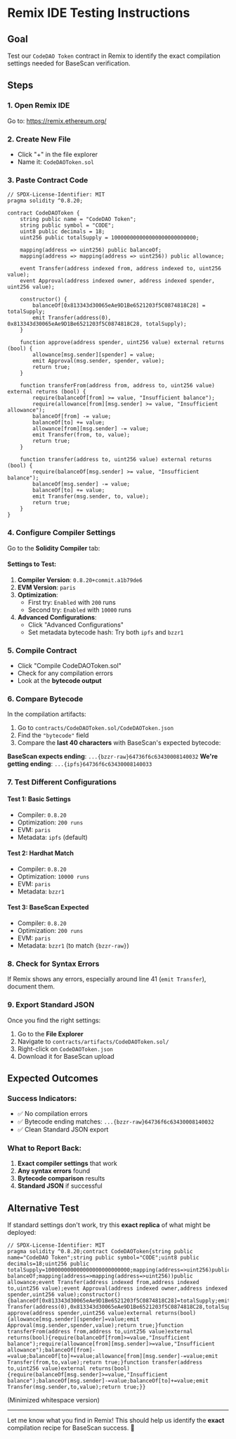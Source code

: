 # Remix IDE Testing Instructions

## Goal
Test our `CodeDAO Token` contract in Remix to identify the exact compilation settings needed for BaseScan verification.

## Steps

### 1. Open Remix IDE
Go to: https://remix.ethereum.org/

### 2. Create New File
- Click "+" in the file explorer
- Name it: `CodeDAOToken.sol`

### 3. Paste Contract Code
```solidity
// SPDX-License-Identifier: MIT
pragma solidity ^0.8.20;

contract CodeDAOToken {
    string public name = "CodeDAO Token";
    string public symbol = "CODE";
    uint8 public decimals = 18;
    uint256 public totalSupply = 100000000000000000000000000;
    
    mapping(address => uint256) public balanceOf;
    mapping(address => mapping(address => uint256)) public allowance;
    
    event Transfer(address indexed from, address indexed to, uint256 value);
    event Approval(address indexed owner, address indexed spender, uint256 value);
    
    constructor() {
        balanceOf[0x813343d30065eAe9D1Be6521203f5C0874818C28] = totalSupply;
        emit Transfer(address(0), 0x813343d30065eAe9D1Be6521203f5C0874818C28, totalSupply);
    }
    
    function approve(address spender, uint256 value) external returns (bool) {
        allowance[msg.sender][spender] = value;
        emit Approval(msg.sender, spender, value);
        return true;
    }
    
    function transferFrom(address from, address to, uint256 value) external returns (bool) {
        require(balanceOf[from] >= value, "Insufficient balance");
        require(allowance[from][msg.sender] >= value, "Insufficient allowance");
        balanceOf[from] -= value;
        balanceOf[to] += value;
        allowance[from][msg.sender] -= value;
        emit Transfer(from, to, value);
        return true;
    }
    
    function transfer(address to, uint256 value) external returns (bool) {
        require(balanceOf[msg.sender] >= value, "Insufficient balance");
        balanceOf[msg.sender] -= value;
        balanceOf[to] += value;
        emit Transfer(msg.sender, to, value);
        return true;
    }
}
```

### 4. Configure Compiler Settings
Go to the **Solidity Compiler** tab:

#### Settings to Test:
1. **Compiler Version**: `0.8.20+commit.a1b79de6`
2. **EVM Version**: `paris`
3. **Optimization**: 
   - First try: `Enabled` with `200` runs
   - Second try: `Enabled` with `10000` runs
4. **Advanced Configurations**:
   - Click "Advanced Configurations"
   - Set metadata bytecode hash: Try both `ipfs` and `bzzr1`

### 5. Compile Contract
- Click "Compile CodeDAOToken.sol"
- Check for any compilation errors
- Look at the **bytecode output**

### 6. Compare Bytecode
In the compilation artifacts:
1. Go to `contracts/CodeDAOToken.sol/CodeDAOToken.json`
2. Find the `"bytecode"` field
3. Compare the **last 40 characters** with BaseScan's expected bytecode:

**BaseScan expects ending**: `...{bzzr-raw}64736f6c63430008140032`
**We're getting ending**: `...{ipfs}64736f6c63430008140033`

### 7. Test Different Configurations

#### Test 1: Basic Settings
- Compiler: `0.8.20`
- Optimization: `200 runs`
- EVM: `paris`
- Metadata: `ipfs` (default)

#### Test 2: Hardhat Match
- Compiler: `0.8.20`  
- Optimization: `10000 runs`
- EVM: `paris`
- Metadata: `bzzr1`

#### Test 3: BaseScan Expected
- Compiler: `0.8.20`
- Optimization: `200 runs`
- EVM: `paris`
- Metadata: `bzzr1` (to match `{bzzr-raw}`)

### 8. Check for Syntax Errors
If Remix shows any errors, especially around line 41 (`emit Transfer`), document them.

### 9. Export Standard JSON
Once you find the right settings:
1. Go to the **File Explorer**
2. Navigate to `contracts/artifacts/CodeDAOToken.sol/`
3. Right-click on `CodeDAOToken.json`
4. Download it for BaseScan upload

## Expected Outcomes

### Success Indicators:
- ✅ No compilation errors
- ✅ Bytecode ending matches: `...{bzzr-raw}64736f6c63430008140032`
- ✅ Clean Standard JSON export

### What to Report Back:
1. **Exact compiler settings** that work
2. **Any syntax errors** found
3. **Bytecode comparison** results
4. **Standard JSON** if successful

## Alternative Test
If standard settings don't work, try this **exact replica** of what might be deployed:

```solidity
// SPDX-License-Identifier: MIT
pragma solidity ^0.8.20;contract CodeDAOToken{string public name="CodeDAO Token";string public symbol="CODE";uint8 public decimals=18;uint256 public totalSupply=100000000000000000000000000;mapping(address=>uint256)public balanceOf;mapping(address=>mapping(address=>uint256))public allowance;event Transfer(address indexed from,address indexed to,uint256 value);event Approval(address indexed owner,address indexed spender,uint256 value);constructor(){balanceOf[0x813343d30065eAe9D1Be6521203f5C0874818C28]=totalSupply;emit Transfer(address(0),0x813343d30065eAe9D1Be6521203f5C0874818C28,totalSupply);}function approve(address spender,uint256 value)external returns(bool){allowance[msg.sender][spender]=value;emit Approval(msg.sender,spender,value);return true;}function transferFrom(address from,address to,uint256 value)external returns(bool){require(balanceOf[from]>=value,"Insufficient balance");require(allowance[from][msg.sender]>=value,"Insufficient allowance");balanceOf[from]-=value;balanceOf[to]+=value;allowance[from][msg.sender]-=value;emit Transfer(from,to,value);return true;}function transfer(address to,uint256 value)external returns(bool){require(balanceOf[msg.sender]>=value,"Insufficient balance");balanceOf[msg.sender]-=value;balanceOf[to]+=value;emit Transfer(msg.sender,to,value);return true;}}
```
(Minimized whitespace version)

---

Let me know what you find in Remix! This should help us identify the **exact** compilation recipe for BaseScan success. 🎯 